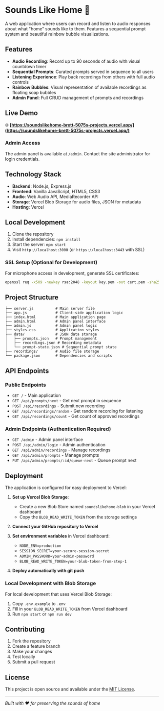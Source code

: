 # Sounds Like Home 🎵

A web application where users can record and listen to audio responses about what "home" sounds like to them. Features a sequential prompt system and beautiful rainbow bubble visualizations.

## Features

- **Audio Recording**: Record up to 90 seconds of audio with visual countdown timer
- **Sequential Prompts**: Curated prompts served in sequence to all users
- **Listening Experience**: Play back recordings from others with full audio controls
- **Rainbow Bubbles**: Visual representation of available recordings as floating soap bubbles
- **Admin Panel**: Full CRUD management of prompts and recordings

## Live Demo

🌐 **[https://soundslikehome-brett-5075s-projects.vercel.app/](https://soundslikehome-brett-5075s-projects.vercel.app/)**

### Admin Access

The admin panel is available at `/admin`. Contact the site administrator for login credentials.

## Technology Stack

- **Backend**: Node.js, Express.js
- **Frontend**: Vanilla JavaScript, HTML5, CSS3
- **Audio**: Web Audio API, MediaRecorder API
- **Storage**: Vercel Blob Storage for audio files, JSON for metadata
- **Hosting**: Vercel

## Local Development

1. Clone the repository
2. Install dependencies: `npm install`
3. Start the server: `npm start`
4. Visit `http://localhost:3000` (or `https://localhost:3443` with SSL)

### SSL Setup (Optional for Development)

For microphone access in development, generate SSL certificates:

```bash
openssl req -x509 -newkey rsa:2048 -keyout key.pem -out cert.pem -sha256 -days 365 -nodes -subj "/C=US/ST=State/L=City/O=Organization/OU=OrgUnit/CN=localhost"
```

## Project Structure

```
├── server.js          # Main server file
├── app.js             # Client-side application logic
├── index.html         # Main application page
├── admin.html         # Admin panel interface
├── admin.js           # Admin panel logic
├── styles.css         # Application styles
├── data/              # JSON data storage
│   ├── prompts.json   # Prompt management
│   ├── recordings.json # Recording metadata
│   └── prompt-state.json # Sequential prompt state
├── recordings/        # Audio file storage
└── package.json       # Dependencies and scripts
```

## API Endpoints

### Public Endpoints
- `GET /` - Main application
- `GET /api/prompts/next` - Get next prompt in sequence
- `POST /api/recordings` - Submit new recording
- `GET /api/recordings/random` - Get random recording for listening
- `GET /api/recordings/count` - Get count of approved recordings

### Admin Endpoints (Authentication Required)
- `GET /admin` - Admin panel interface
- `POST /api/admin/login` - Admin authentication
- `GET /api/admin/recordings` - Manage recordings
- `GET /api/admin/prompts` - Manage prompts
- `PUT /api/admin/prompts/:id/queue-next` - Queue prompt next

## Deployment

The application is configured for easy deployment to Vercel:

1. **Set up Vercel Blob Storage**:
   - Create a new Blob Store named `soundslikehome-blob` in your Vercel dashboard
   - Copy the `BLOB_READ_WRITE_TOKEN` from the storage settings

2. **Connect your GitHub repository to Vercel**

3. **Set environment variables** in Vercel dashboard:
   - `NODE_ENV=production`
   - `SESSION_SECRET=your-secure-session-secret`
   - `ADMIN_PASSWORD=your-admin-password`
   - `BLOB_READ_WRITE_TOKEN=your-blob-token-from-step-1`

4. **Deploy automatically with git push**

### Local Development with Blob Storage

For local development that uses Vercel Blob Storage:

1. Copy `.env.example` to `.env`
2. Fill in your `BLOB_READ_WRITE_TOKEN` from Vercel dashboard
3. Run `npm start` or `npm run dev`

## Contributing

1. Fork the repository
2. Create a feature branch
3. Make your changes
4. Test locally
5. Submit a pull request

## License

This project is open source and available under the [MIT License](LICENSE).

---

*Built with ❤️ for preserving the sounds of home*